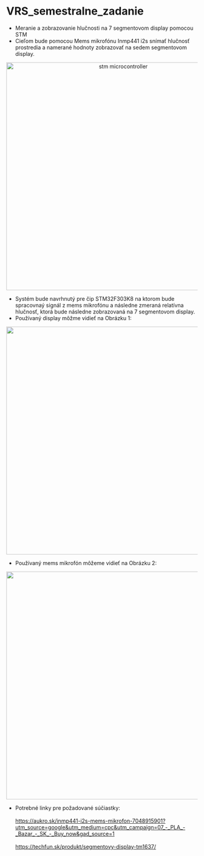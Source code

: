 # VRS_semestralne_zadanie
- Meranie a zobrazovanie hlučnosti na 7 segmentovom display pomocou STM
- Cieľom bude pomocou Mems mikrofónu Inmp441 i2s snímať hlučnosť prostredia a namerané hodnoty zobrazovať na sedem segmentovom display.
<p align="center">
    <img src="https://os.mbed.com/media/uploads/bcostm/nucleo_f303k8_2017_10_10.png" alt="stm microcontroller" width="600">
</p>

- Systém bude navrhnutý pre čip STM32F303K8 na ktorom bude spracovnaý signál z mems mikrofónu a následne zmeraná relatívna hlučnosť, ktorá bude následne zobrazovaná na 7 segmentovom display.
- Používaný display môžme vidieť na Obrázku 1:

<p align="center">
    <img src="https://techfun.sk/wp-content/uploads/2018/08/s.jpg" width="600">
</p>

- Používaný mems mikrofón môžeme vidieť na Obrázku 2:
<p align="center">
    <img src="https://cdn.aukro.cz/images/sk1698566777458/730x548/inmp441-i2s-mems-mikrofon-175031882.jpeg" width="600">
</p>

- Potrebné linky pre požadované súčiastky: <br> <br>
https://aukro.sk/inmp441-i2s-mems-mikrofon-7048915901?utm_source=google&utm_medium=cpc&utm_campaign=07_-_PLA_-_Bazar_-_SK_-_Buy_now&gad_source=1 <br> <br>
https://techfun.sk/produkt/segmentovy-display-tm1637/
